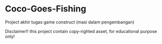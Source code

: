# Coco-Goes-Fishing
Project akhir tugas game construct (masi dalam pengembangan)

Disclaimer!!
this project contain copy-righted asset, for educational purpose only!
